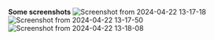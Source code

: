 **Some screenshots**
![Screenshot from 2024-04-22 13-17-18](https://github.com/jeffx-3/Blog-Site/assets/120029033/25142134-5d90-42df-bfe2-e403a914bdd7)
![Screenshot from 2024-04-22 13-17-50](https://github.com/jeffx-3/Blog-Site/assets/120029033/7c1d6661-e448-4e5e-86e8-ef8cbb0b4d0d)
![Screenshot from 2024-04-22 13-18-08](https://github.com/jeffx-3/Blog-Site/assets/120029033/27fab9a5-63c6-4963-8806-06dbe7cd2b13)
